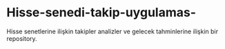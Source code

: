 # Hisse-senedi-takip-uygulamas-
Hisse senetlerine ilişkin takipler analizler ve gelecek tahminlerine ilişkin bir repository.
